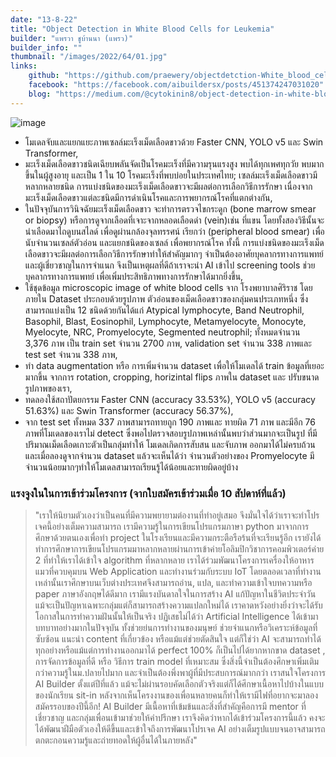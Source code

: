 ```yaml
---
date: "13-8-22"
title: "Object Detection in White Blood Cells for Leukemia"
builder: "แพรวา ชูบ้านนา (แพรว)"
builder_info: ""
thumbnail: "/images/2022/64/01.jpg"
links:
    github: "https://github.com/praewery/objectdetction-White_blood_cell"
    facebook: "https://facebook.com/aibuildersx/posts/451374247031020"
    blog: "https://medium.com/@cytokinin8/object-detection-in-white-blood-cell-60273002fdb3"
---
```


![image](/images/2022/64/01.jpg)

- โมเดลจับและแยกแยะภาพเซลล์มะเร็งเม็ดเลือดขาวด้วย Faster CNN, YOLO v5 และ Swin Transformer,
- มะเร็งเม็ดเลือดขาวชนิดเฉียบพลันจัดเป็นโรคมะเร็งที่มีความรุนแรงสูง พบได้ทุกเพศทุกวัย พบมากขึ้นในผู้สูงอายุ และเป็น 1 ใน 10 โรคมะเร็งที่พบบ่อยในประเทศไทย; เซลล์มะเร็งเม็ดเลือดขาวมีหลากหลายชนิด การแบ่งชนิดของมะเร็งเม็ดเลือดขาวจะมีผลต่อการเลือกวิธีการรักษา เนื่องจากมะเร็งเม็ดเลือดขาวแต่ละชนิดมีการดำเนินโรคและการพยากรณ์โรคที่แตกต่างกัน,
- ในปัจจุบันการวินิจฉัยมะเร็งเม็ดเลือดขาว จะทำการตรวจไขกระดูก (bone marrow smear or biopsy) หรือการดูจากเลือดที่เจาะจากหลอดเลือดดำ (vein)เช่น ที่แขน โดยทั้งสองวิธีนั้นจะนำเลือดมาไถดูบนสไลด์ เพื่อดูผ่านกล้องจุลทรรศน์ เรียกว่า (peripheral blood smear) เพื่อนับจำนวนเซลล์ตัวอ่อน และแยกชนิดของเซลล์ เพื่อพยากรณ์โรค ทั้งนี้ การแบ่งชนิดของมะเร็งเม็ดเลือดขาวจะมีผลต่อการเลือกวิธีการรักษาทำให้สำคัญมากๆ จำเป็นต้องอาศัยบุคลากรทางการแพทย์และผู้เชี่ยวชาญในการจำแนก จึงเป็นเหตุผลที่ดีถ้าเราจะนำ AI เข้าไป screening tools ช่วยบุคลากรทางการแพทย์ เพื่อเพิ่มประสิทธิภาพทางการรักษาได้มากยิ่งขึ้น,
- ใช้ชุดข้อมูล microscopic image of white blood cells จาก โรงพยาบาลศิริราช โดยภายใน Dataset ประกอบด้วยรูปภาพ ตัวอ่อนของเม็ดเลือดขาวของกลุ่มคนประเภทหนึ่ง ซึ่งสามารถแบ่งเป็น 12 ชนิดด้วยกันได้แก่ Atypical lymphocyte, Band Neutrophil, Basophil, Blast, Eosinophil, Lymphocyte, Metamyelocyte, Monocyte, Myelocyte, NRC, Promyelocyte, Segmented neutrophil; ทั้งหมดจำนวน 3,376 ภาพ เป็น train set จำนวน 2700 ภาพ, validation set จำนวน 338 ภาพและ test set จำนวน 338 ภาพ,
- ทำ data augmentation หรือ การเพิ่มจำนวน dataset เพื่อให้โมเดลได้ train ข้อมูลที่เยอะมากขึ้น จากการ rotation, cropping, horizintal flips ภาพใน dataset และ ปรับขนาดรูปภาพของเรา,
- ทดลองใช้สถาปัตยกรรม Faster CNN (accuracy 33.53%), YOLO v5 (accuracy 51.63%) และ Swin Transformer (accuracy 56.37%),
- จาก test set ทั้งหมด 337 ภาพสามารถทายถูก 190 ภาพและ ทายผิด 71 ภาพ และมีอีก 76 ภาพที่โมเดลของเราไม่ detect ซึ่งพอไปตรวจสอบรูปภาพเหล่านั้นพบว่าส่วนมากจะเป็นรูป ที่มีปริมาณเม็ดเลือดเกาะตัวเป็นกลุ่มทำให้ โมเดลเกิดการสับสน และจับภาพ ออกมาได้ไม่ครบถ้วนและเมื่อลองดูจากจำนวน dataset แล้วจะเห็นได้ว่า จำนวนตัวอย่างของ Promyelocyte มีจำนวนน้อยมากๆทำให้โมเดลสามารถเรียนรู้ได้น้อยและทายผิดอยู่บ้าง

### แรงจูงในในการเข้าร่วมโครงการ (จากใบสมัครเข้าร่วมเมื่อ 10 สัปดาห์ที่แล้ว)

> "เราให้นิยามตัวเองว่าเป็นคนที่มีความพยายามต่องานที่ทำอยู่เสมอ จึงมั่นใจได้ว่าเราจะทำโปรเจคนี้อย่างเต็มความสามารถ เรามีความรู้ในการเขียนโปรแกรมภาษา python มาจากการศึกษาด้วยตนเองเพื่อทำ project ในโรงเรียนและมีความกระตือรือร้นที่จะเรียนรู้อีก เรายังได้ทำการศึกษาการเขียนโปรแกรมมาหลากหลายผ่านการเข้าค่ายโอลิมปิกวิชาการคอมพิวเตอร์ค่าย 2 ที่ทำให้เราได้เข้าใจ algorithm ที่หลากหลาย เราได้ร่วมพัฒนาโครงการเครื่องให้อาหารแมวที่ควบคุมบน Web Application และทำงานร่วมกับระบบ IoT โดยตลอดเวลาที่ทำงานเหล่านั้นเราศึกษาบนเว็บต่างประเทศจึงสามารถอ่าน, แปล, และทำความเข้าใจบทความหรือ paper ภาษาอังกฤษได้ดีมาก เรามีแรงบันดาลใจในการสร้าง AI แก้ปัญหาในชีวิตประจำวัน แม้จะเป็นปัญหาเฉพาะกลุ่มแต่ก็สามารถสร้างความแปลกใหม่ได้ เราคาดหวังอย่างยิ่งว่าจะได้รับโอกาสในการทำความฝันนั้นให้เป็นจริง  ปฏิเสธไม่ได้ว่า Artificial Intelligence ได้เข้ามาบทบาทอย่างมากในปัจจุบัน ทั้งช่วยย่นการทำงานของมนุษย์ ช่วยจำแนกหรือวิเคราะห์ข้อมูลที่ซับซ้อน แนะนำ content ที่เกี่ยวข้อง หรือแม้แต่ช่วยตัดสินใจ แต่ก็ใช่ว่า AI จะสามารถทำได้ทุกอย่างหรือแม้แต่การทำงานออกมาได้ perfect 100% ก็เป็นไปได้ยากหากขาด dataset , การจัดการข้อมูลที่ดี หรือ วิธีการ train model ที่เหมาะสม ซึ่งสิ่งนี้จำเป็นต้องศึกษาเพิ่มเติมกว่าความรู้ในม.ปลายไปมาก และจำเป็นต้องพึ่งพาผู้ที่มีประสบการณ์มากกว่า  เราสนใจโครงการ AI Builder ตั้งแต่ปีที่แล้ว แม้จะไม่ผ่านรอบคัดเลือกตัวจริงแต่ก็ได้ศึกษาเนื้อหาไปบ้างในแบบของนักเรียน sit-in หลังจากเห็นโครงงานของเพื่อนหลายคนก็ทำให้เรามีไฟที่อยากจะมาลองสมัครรอบของปีนี้อีก! AI Builder มีเนื้อหาที่เข้มข้นและสิ่งที่สำคัญคือการมี mentor ที่เชี่ยวชาญ และกลุ่มเพื่อนเข้ามาช่วยให้คำปรึกษา เราจึงคิดว่าหากได้เข้าร่วมโครงการนี้แล้ว คงจะได้พัฒนาฝีมือตัวเองให้ดีขึ้นและเข้าใจถึงการพัฒนาโปรเจค AI อย่างเต็มรูปแบบจนอาจสามารถตกตะกอนความรู้และถ่ายทอดให้ผู้อื่นได้ในภายหลัง"
